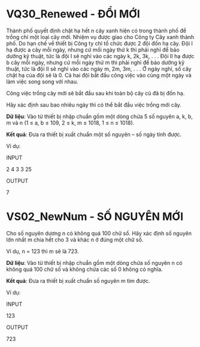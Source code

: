 # VQ30_Renewed - ĐỔI MỚI

Thành phố quyết định chặt hạ hết n cây xanh hiện có trong thành phố để trồng chỉ một loại cây mới. Nhiệm vụ được giao cho Công ty Cây xanh thành phố. Do hạn chế về thiết bị Công ty chỉ tổ chức được 2 đội đốn hạ cây. Đội I hạ được a cây mỗi ngày, nhưng cứ mối ngày thứ k thì phải nghỉ để bảo dưỡng kỹ thuật, tức là đội I sẽ nghỉ vào các ngày k, 2k, 3k, . . . Đội II hạ được b cây mỗi ngày, nhưng cứ mỗi ngày thứ m thì phải nghỉ để bảo dưỡng kỹ thuật, tức là đội II sẽ nghỉ vào các ngày m, 2m, 3m, . . . Ở ngày nghỉ, số cây chặt hạ của đội sẽ là 0. Cả hai đội bắt đầu công việc vào cùng một ngày và làm việc song song với nhau.

Công việc trồng cây mới sẽ bắt đầu sau khi toàn bộ cây cũ đã bị đốn hạ.

Hãy xác định sau bao nhiêu ngày thì có thể bắt đầu việc trồng mới cây.

**Dữ liệu**: Vào từ thiết bị nhập chuẩn gồm một dòng chứa 5 số nguyên a, k, b, m và n (1 ≤ a, b ≤ 109, 2 ≤ k, m ≤ 1018, 1 ≤ n ≤ 1018).

**Kết quả**: Đưa ra thiết bị xuất chuẩn một số nguyên – số ngày tính được.

Ví dụ:

INPUT

2 4 3 3 25

OUTPUT

7


# VS02_NewNum - SỐ NGUYÊN MỚI
Cho số nguyên dương n có không quá 100 chữ số. Hãy xác định số nguyên lớn nhất m chia hết cho 3 và khác n ở đúng một chữ số.

Ví dụ, n = 123 thì m sẽ là 723.

**Dữ liệu**: Vào từ thiết bị nhập chuẩn gồm một dòng chứa số nguyên n có không quá 100 chữ số và không chứa các số 0 không có nghĩa.

**Kết quả**: Đưa ra thiết bị xuất chuẩn số nguyên m tìm được.

Ví dụ:

INPUT

123

OUTPUT

723


